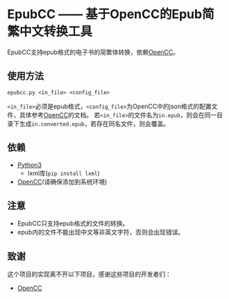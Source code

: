 #  EpubCC —— 基于OpenCC的Epub简繁中文转换工具

EpubCC支持epub格式的电子书的简繁体转换，依赖[OpenCC](https://github.com/BYVoid/OpenCC)。

## 使用方法

```
epubcc.py <in_file> <config_file>
```

`<in_file>`必须是epub格式，`<config_file>`为OpenCC中的json格式的配置文件，具体参考[OpenCC](https://github.com/BYVoid/OpenCC)的文档。
若`<in_file>`的文件名为`in.epub`，则会在同一目录下生成`in.converted.epub`，若存在同名文件，则会覆盖。

## 依赖
- [Python3](https://www.python.org/)
    - lxml库(`pip install lxml`)
- [OpenCC](https://github.com/BYVoid/OpenCC)(请确保添加到系统环境)

## 注意
- EpubCC只支持epub格式的文件的转换。
- epub内的文件不能出现中文等非英文字符，否则会出现错误。

## 致谢
这个项目的实现离不开以下项目，感谢这些项目的开发者们：
- [OpenCC](https://github.com/BYVoid/OpenCC)